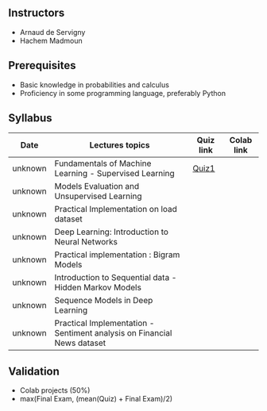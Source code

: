 ## Instructors

* Arnaud de Servigny
* Hachem Madmoun 


## Prerequisites
* Basic knowledge in probabilities and calculus
* Proficiency in some programming language, preferably Python


## Syllabus


| Date    | Lectures topics  | Quiz link | Colab link
|-------- | ---------------- | ------- |---------|
| unknown | Fundamentals of Machine Learning - Supervised Learning |[Quiz1](https://forms.gle/LjN2aEqLeRpEBRMK7)  | |
| unknown | Models Evaluation and Unsupervised Learning | | |
| unknown | Practical Implementation on load dataset | | |
| unknown | Deep Learning: Introduction to Neural Networks | | |
| unknown | Practical implementation : Bigram Models | | |
| unknown | Introduction to Sequential data - Hidden Markov Models| | |
| unknown | Sequence Models in Deep Learning | | |
| unknown | Practical Implementation - Sentiment analysis on Financial News dataset | | |

## Validation

* Colab projects (50%)
* max(Final Exam, (mean(Quiz) + Final Exam)/2)
